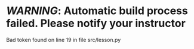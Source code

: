 # *WARNING*:  Automatic build process failed.  Please notify your instructor 

Bad token found on line 19 in file src/lesson.py  
